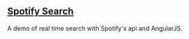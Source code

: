 ## [Spotify Search](https://noahbass.github.io/spotify-search/)

A demo of real time search with Spotify's api and AngularJS.
